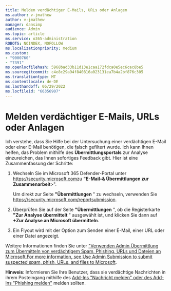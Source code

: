 ```yaml
---
title: Melden verdächtiger E-Mails, URLs oder Anlagen
ms.author: v-jmathew
author: v-jmathew
manager: dansimp
audience: Admin
ms.topic: article
ms.service: o365-administration
ROBOTS: NOINDEX, NOFOLLOW
ms.localizationpriority: medium
ms.custom:
- "9000760"
- "7391"
ms.openlocfilehash: 5968bad33b11d13e1caa172fdca0e5ec6cac8be5
ms.sourcegitcommit: c4e8c29a94f840816a023131ea7b4a2bf876c305
ms.translationtype: MT
ms.contentlocale: de-DE
ms.lasthandoff: 06/29/2022
ms.locfileid: "66356907"
---
```

# <a name="report-suspicious-emails-urls-or-attachments"></a>Melden verdächtiger E-Mails, URLs oder Anlagen

Ich verstehe, dass Sie Hilfe bei der Untersuchung einer verdächtigen E-Mail oder einer E-Mail benötigen, die falsch gefiltert wurde. Ich kann Ihnen helfen, das Problem mithilfe des **Übermittlungsportals** zur Analyse einzureichen, das Ihnen sofortiges Feedback gibt. Hier ist eine Zusammenfassung der Schritte:

1. Wechseln Sie im Microsoft 365 Defender-Portal unter <https://security.microsoft.com>zu **"E-Mail-& Übermittlungen zur Zusammenarbeit**\>".

   Um direkt zur Seite **"Übermittlungen** " zu wechseln, verwenden Sie <https://security.microsoft.com/reportsubmission>.

2. Überprüfen Sie auf der Seite **"Übermittlungen** ", ob die Registerkarte **"Zur Analyse übermittelt** " ausgewählt ist, und klicken Sie dann auf **+Zur Analyse an Microsoft übermitteln**.

3. Ein Flyout wird mit der Option zum Senden einer E-Mail, einer URL oder einer Datei angezeigt.

Weitere Informationen finden Sie unter ["Verwenden Admin Übermittlung zum Übermitteln von verdächtigem Spam, Phishing, URLs und Dateien an Microsoft.For more information, see Use Admin Submission to submit suspected spam, phish, URLs, and files to Microsoft](https://docs.microsoft.com/microsoft-365/security/office-365-security/admin-submission).

**Hinweis**: Informieren Sie Ihre Benutzer, dass sie verdächtige Nachrichten in ihrem Posteingang mithilfe des [Add-Ins "Nachricht melden" oder des Add-Ins "Phishing melden"](https://docs.microsoft.com/microsoft-365/security/office-365-security/enable-the-report-message-add-in) melden sollten.
